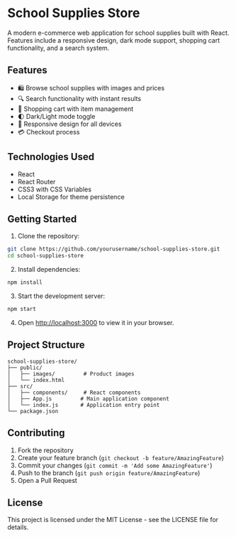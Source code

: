 # School Supplies Store

A modern e-commerce web application for school supplies built with React. Features include a responsive design, dark mode support, shopping cart functionality, and a search system.

## Features

- 🛍️ Browse school supplies with images and prices
- 🔍 Search functionality with instant results
- 🛒 Shopping cart with item management
- 🌓 Dark/Light mode toggle
- 📱 Responsive design for all devices
- 💳 Checkout process

## Technologies Used

- React
- React Router
- CSS3 with CSS Variables
- Local Storage for theme persistence

## Getting Started

1. Clone the repository:
```bash
git clone https://github.com/yourusername/school-supplies-store.git
cd school-supplies-store
```

2. Install dependencies:
```bash
npm install
```

3. Start the development server:
```bash
npm start
```

4. Open [http://localhost:3000](http://localhost:3000) to view it in your browser.

## Project Structure

```
school-supplies-store/
├── public/
│   ├── images/         # Product images
│   └── index.html
├── src/
│   ├── components/     # React components
│   ├── App.js         # Main application component
│   └── index.js       # Application entry point
└── package.json
```

## Contributing

1. Fork the repository
2. Create your feature branch (`git checkout -b feature/AmazingFeature`)
3. Commit your changes (`git commit -m 'Add some AmazingFeature'`)
4. Push to the branch (`git push origin feature/AmazingFeature`)
5. Open a Pull Request

## License

This project is licensed under the MIT License - see the LICENSE file for details.
